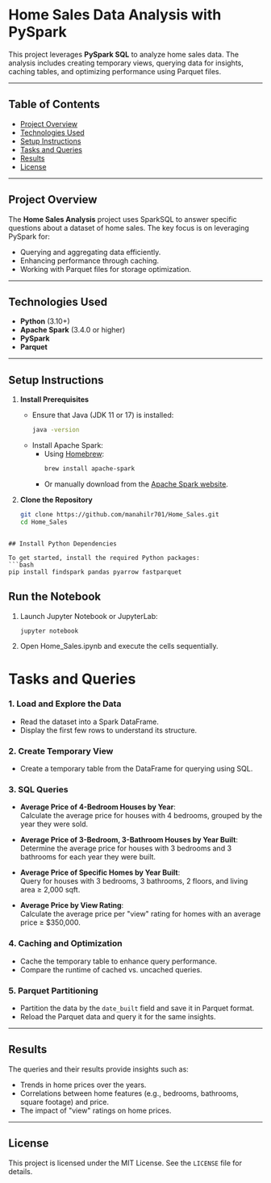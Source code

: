 # Home Sales Data Analysis with PySpark

This project leverages **PySpark SQL** to analyze home sales data. The analysis includes creating temporary views, querying data for insights, caching tables, and optimizing performance using Parquet files.

---

## Table of Contents
- [Project Overview](#project-overview)
- [Technologies Used](#technologies-used)
- [Setup Instructions](#setup-instructions)
- [Tasks and Queries](#tasks-and-queries)
- [Results](#results)
- [License](#license)

---

## Project Overview

The **Home Sales Analysis** project uses SparkSQL to answer specific questions about a dataset of home sales. The key focus is on leveraging PySpark for:
- Querying and aggregating data efficiently.
- Enhancing performance through caching.
- Working with Parquet files for storage optimization.

---

## Technologies Used
- **Python** (3.10+)
- **Apache Spark** (3.4.0 or higher)
- **PySpark**
- **Parquet**

---

## Setup Instructions

1. **Install Prerequisites**
   - Ensure that Java (JDK 11 or 17) is installed:
     ```bash
     java -version
     ```
   - Install Apache Spark:
     - Using [Homebrew](https://brew.sh/):
       ```bash
       brew install apache-spark
       ```
     - Or manually download from the [Apache Spark website](https://spark.apache.org/downloads.html).

2. **Clone the Repository**
   ```bash
   git clone https://github.com/manahilr701/Home_Sales.git
   cd Home_Sales
```

## Install Python Dependencies

To get started, install the required Python packages:
```bash
pip install findspark pandas pyarrow fastparquet
```

## Run the Notebook

1. Launch Jupyter Notebook or JupyterLab:
   ```bash
   jupyter notebook
   ```
2. Open Home_Sales.ipynb and execute the cells sequentially.

# Tasks and Queries

### 1. Load and Explore the Data
- Read the dataset into a Spark DataFrame.
- Display the first few rows to understand its structure.

### 2. Create Temporary View
- Create a temporary table from the DataFrame for querying using SQL.

### 3. SQL Queries
- **Average Price of 4-Bedroom Houses by Year**:  
  Calculate the average price for houses with 4 bedrooms, grouped by the year they were sold.

- **Average Price of 3-Bedroom, 3-Bathroom Houses by Year Built**:  
  Determine the average price for houses with 3 bedrooms and 3 bathrooms for each year they were built.

- **Average Price of Specific Homes by Year Built**:  
  Query for houses with 3 bedrooms, 3 bathrooms, 2 floors, and living area ≥ 2,000 sqft.

- **Average Price by View Rating**:  
  Calculate the average price per "view" rating for homes with an average price ≥ $350,000.

### 4. Caching and Optimization
- Cache the temporary table to enhance query performance.
- Compare the runtime of cached vs. uncached queries.

### 5. Parquet Partitioning
- Partition the data by the `date_built` field and save it in Parquet format.
- Reload the Parquet data and query it for the same insights.

---

## Results

The queries and their results provide insights such as:
- Trends in home prices over the years.
- Correlations between home features (e.g., bedrooms, bathrooms, square footage) and price.
- The impact of "view" ratings on home prices.

---

## License

This project is licensed under the MIT License. See the `LICENSE` file for details.
